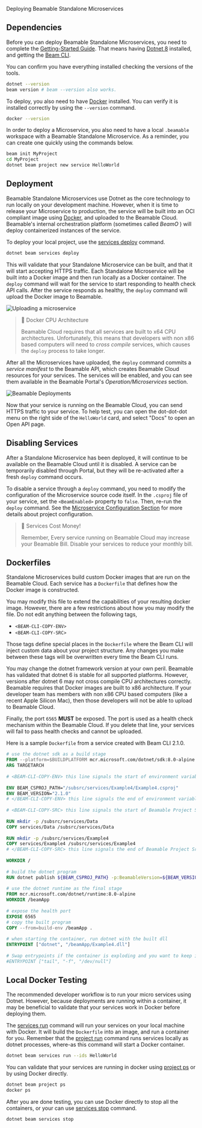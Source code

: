 Deploying Beamable Standalone Microservices


## Dependencies

Before you can deploy Beamable Standalone Microservices, you need to complete the [Getting-Started Guide](doc:cli-guide-getting-started). That means having [Dotnet 8](https://dotnet.microsoft.com/en-us/download/dotnet/8.0) installed, and getting the [Beam CLI](https://www.nuget.org/packages/Beamable.Tools). 

You can confirm you have everything installed checking the versions of the tools.
```sh
dotnet --version
beam version # beam --version also works.
```

To deploy, you also need to have [Docker](https://www.docker.com/products/docker-desktop/) installed. You can verify it is installed correctly by using the `--version` command.
```sh
docker --version
```

In order to deploy a Microservice, you also need to have a local `.beamable` workspace with a Beamable Standalone Microservice. As a reminder, you can create one quickly using the commands below.
```sh
beam init MyProject
cd MyProject
dotnet beam project new service HelloWorld
```

## Deployment

Beamable Standalone Microservices use Dotnet as the core technology to run locally on your development machine. However, when it is time to release your Microservice to production, the service will be built into an OCI compliant image using [Docker](https://www.docker.com/products/docker-desktop/), and uploaded to the Beamable Cloud. Beamable's internal orchestration platform (sometimes called _BeamO_ ) will deploy containerized instances of the service. 

To deploy your local project, use the [services deploy](doc:cli-services-deploy) command.
```sh
dotnet beam services deploy
```

This will validate that your Standalone Microservice can be built, and that it will start accepting HTTPS traffic. Each Standalone Microservice will be built into a Docker image and then run locally as a Docker container. The `deploy` command will wait for the service to start responding to health check API calls. After the service responds as healthy, the `deploy` command will upload the Docker image to Beamable. 

![Uploading a microservice](https://files.readme.io/4a8f62b-image.png)


> 📘 Docker CPU Architecture
>
> Beamable Cloud requires that all services are built to x64 CPU architectures. Unfortunately, this means that developers with non x86 based computers will need to _cross compile_ services, which causes the `deploy` process to take longer. 

After all the Microservices have uploaded, the `deploy` command commits a _service manifest_ to the Beamable API, which creates Beamable Cloud resources for your services. The services will be enabled, and you can see them available in the Beamable Portal's _Operation/Microservices_ section.

![Beamable Deployments](https://files.readme.io/55ee363-image.png)

Now that your service is running on the Beamable Cloud, you can send HTTPS traffic to your service. To help test, you can open the dot-dot-dot menu on the right side of the `HelloWorld`
 card, and select "Docs" to open an Open API page.

## Disabling Services

After a Standalone Microservice has been deployed, it will continue to be available on the Beamable Cloud until it is disabled. A service can be temporarily disabled through Portal, but they will be re-activated after a fresh `deploy` command occurs. 

To disable a service through a `deploy` command, you need to modify the configuration of the Microservice source code itself. In the `.csproj` file of your service, set the `<BeamEnabled>` property to `false`. Then, re-run the `deploy` command. See the [Microservice Configuration Section](doc:cli-guide-microservice-configuration) for more details about project configuration. 

> 📘 Services Cost Money! 
>
> Remember, Every service running on Beamable Cloud may increase your Beamable Bill. Disable your services to reduce your monthly bill.

## Dockerfiles

Standalone Microservices build custom Docker images that are run on the Beamable Cloud. Each service has a `Dockerfile` that defines how the Docker image is constructed. 

You may modify this file to extend the capabilities of your resulting docker image. However, there are a few restrictions about how you may modify the file. Do not edit anything between the following tags, 
- `<BEAM-CLI-COPY-ENV>`
- `<BEAM-CLI-COPY-SRC>` 

Those tags define special places in the `Dockerfile` where the Beam CLI will inject custom data about your project structure. Any changes you make between these tags will be overwritten every time the Beam CLI runs.  

You may change the dotnet framework version at your own peril. Beamable has validated that dotnet 6 is stable for all supported platforms. However, versions after dotnet 6 may not cross compile CPU architectures correctly. Beamable requires that Docker images are built to x86 architecture. If your developer team has members with non x86 CPU based computers (like a recent Apple Silicon Mac), then those developers will not be able to upload to Beamable Cloud.

Finally, the port `6565` **MUST** be exposed. The port is used as a health check mechanism within the Beamable Cloud. If you delete that line, your services will fail to pass health checks and cannot be uploaded. 

Here is a sample `Dockerfile` from a service created with Beam CLI 2.1.0.

```Dockerfile
# use the dotnet sdk as a build stage  
FROM --platform=$BUILDPLATFORM mcr.microsoft.com/dotnet/sdk:8.0-alpine as build-env  
ARG TARGETARCH  
  
# <BEAM-CLI-COPY-ENV> this line signals the start of environment variables copies into the built container. Do not remove it. This will be overwritten every time a variable changes in the execution of the CLI.  
  
ENV BEAM_CSPROJ_PATH="/subsrc/services/Example4/Example4.csproj"  
ENV BEAM_VERSION="2.1.0"  
# </BEAM-CLI-COPY-ENV> this line signals the end of environment variables copies into the built container. Do not remove it.  
  
# <BEAM-CLI-COPY-SRC> this line signals the start of Beamable Project Src copies into the built container. Do not remove it. The content between here and the closing tag will change anytime the Beam CLI modifies dependencies.  
  
RUN mkdir -p /subsrc/services/Data  
COPY services/Data /subsrc/services/Data  
  
RUN mkdir -p /subsrc/services/Example4  
COPY services/Example4 /subsrc/services/Example4  
# </BEAM-CLI-COPY-SRC> this line signals the end of Beamable Project Src copies. Do not remove it.  
  
WORKDIR /  
  
# build the dotnet program  
RUN dotnet publish ${BEAM_CSPROJ_PATH} -p:BeamableVersion=${BEAM_VERSION} -a $TARGETARCH -c release -o /beamApp  
  
# use the dotnet runtime as the final stage  
FROM mcr.microsoft.com/dotnet/runtime:8.0-alpine  
WORKDIR /beamApp  
  
# expose the health port  
EXPOSE 6565   
# copy the built program  
COPY --from=build-env /beamApp .  
  
# when starting the container, run dotnet with the built dll  
ENTRYPOINT ["dotnet", "/beamApp/Example4.dll"]  
  
# Swap entrypoints if the container is exploding and you want to keep it alive indefinitely so you can go look into it.  
#ENTRYPOINT ["tail", "-f", "/dev/null"]
```


## Local Docker Testing

The recommended developer workflow is to run your micro services using Dotnet. However, because deployments are running within a container, it may be beneficial to validate that your services work in Docker before deploying them. 

The [services run](doc:cli-services-run) command will run your services on your local machine with Docker. It will build the `Dockerfile` into an image, and run a container for you. Remember that the [project run](doc:cli-project-run) command runs services locally as dotnet processes, where-as this command will start a Docker container. 

```sh
dotnet beam services run --ids HelloWorld
```

You can validate that your services are running in docker using [project ps](doc:cli-project-ps) or by using Docker directly.

```sh
dotnet beam project ps 
docker ps
```

After you are done testing, you can use Docker directly to stop all the containers, or your can use [services stop](doc:cli-services-stop) command. 

```sh
dotnet beam services stop
```